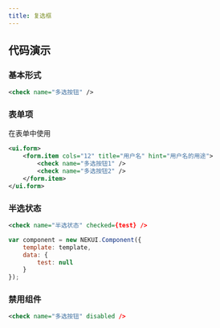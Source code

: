 ```yaml
---
title: 复选框
---
```


## 代码演示

### 基本形式

<!-- demo_start -->
<div class="m-example"></div>

```xml
<check name="多选按钮" />
```
<!-- demo_end -->

### 表单项

在表单中使用

<!-- demo_start -->
<div class="m-example"></div>

```xml
<ui.form>
    <form.item cols="12" title="用户名" hint="用户名的用途">
        <check name="多选按钮1" />
        <check name="多选按钮2" />
    </form.item>
</ui.form>
```
<!-- demo_end -->

### 半选状态

<!-- demo_start -->
<div class="m-example"></div>

```xml
<check name="半选状态" checked={test} />
```

```javascript
var component = new NEKUI.Component({
    template: template,
    data: {
        test: null
    }
});
```
<!-- demo_end -->

### 禁用组件

<!-- demo_start -->
<div class="m-example"></div>

```xml
<check name="多选按钮" disabled />
```
<!-- demo_end -->
